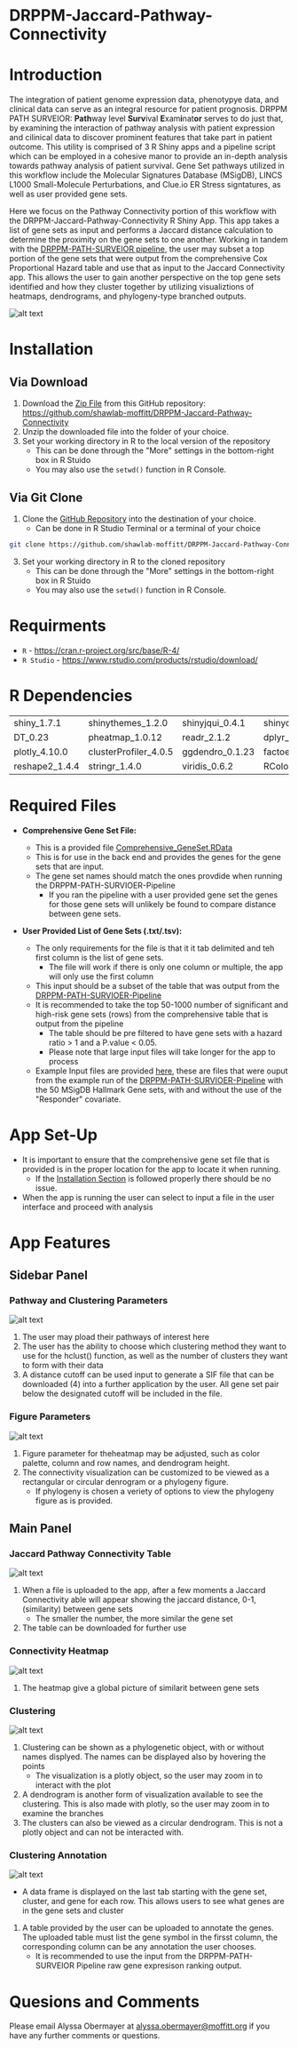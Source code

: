 # DRPPM-Jaccard-Pathway-Connectivity

# Introduction

The integration of patient genome expression data, phenotypye data, and clinical data can serve as an integral resource for patient prognosis. DRPPM PATH SURVEIOR: **Path**way level **Surv**ival **E**xam**i**nat**or** serves to do just that, by examining the interaction of pathway analysis with patient expression and cilinical data to discover prominent features that take part in patient outcome. This utility is comprised of 3 R Shiny apps and a pipeline script which can be employed in a cohesive manor to provide an in-depth analysis towards pathway analysis of patient survival. Gene Set pathways utilized in this workflow include the Molecular Signatures Database (MSigDB), LINCS L1000 Small-Molecule Perturbations, and Clue.io ER Stress signtatures, as well as user provided gene sets. 

Here we focus on the Pathway Connectivity portion of this workflow with the DRPPM-Jaccard-Pathway-Connectivity R Shiny App. This app takes a list of gene sets as input and performs a Jaccard distance calculation to determine the proximity on the gene sets to one another. Working in tandem with the [DRPPM-PATH-SURVEIOR pipeline](https://github.com/shawlab-moffitt/DRPPM-PATH-SURVEIOR-Pipeline), the user may subset a top portion of the gene sets that were output from the comprehensive Cox Proportional Hazard table and use that as input to the Jaccard Connectivity app. This allows the user to gain another perspective on the top gene sets identified and how they cluster together by utilizing visualiztions of heatmaps, dendrograms, and phylogeny-type branched outputs.

![alt text](https://github.com/shawlab-moffitt/DRPPM-Jaccard-Pathway-Connectivity/blob/main/App_Pictures/FlowChart_PathwayConnectivity.png?raw=true)

# Installation

## Via Download

1. Download the [Zip File](https://github.com/shawlab-moffitt/DRPPM-Jaccard-Pathway-Connectivity/archive/refs/heads/main.zip) from this GitHub repository: https://github.com/shawlab-moffitt/DRPPM-Jaccard-Pathway-Connectivity
2. Unzip the downloaded file into the folder of your choice.
4. Set your working directory in R to the local version of the repository
   * This can be done through the "More" settings in the bottom-right box in R Stuido
   * You may also use the `setwd()` function in R Console.

## Via Git Clone

1. Clone the [GitHub Repository](https://github.com/shawlab-moffitt/DRPPM-Jaccard-Pathway-Connectivity.git) into the destination of your choice.
   * Can be done in R Studio Terminal or a terminal of your choice
```bash
git clone https://github.com/shawlab-moffitt/DRPPM-Jaccard-Pathway-Connectivity.git
```
3. Set your working directory in R to the cloned repository
   * This can be done through the "More" settings in the bottom-right box in R Stuido
   * You may also use the `setwd()` function in R Console.

# Requirments

* `R` - https://cran.r-project.org/src/base/R-4/
* `R Studio` - https://www.rstudio.com/products/rstudio/download/

# R Dependencies

|  |  |  |  |
| --- | --- | --- | --- |
| shiny_1.7.1 | shinythemes_1.2.0 | shinyjqui_0.4.1 | shinycssloaders_1.0.0 |
| DT_0.23 | pheatmap_1.0.12 | readr_2.1.2 | dplyr_1.0.9 |
| plotly_4.10.0 | clusterProfiler_4.0.5 | ggdendro_0.1.23 | factoextra_1.0.7 |
| reshape2_1.4.4 | stringr_1.4.0 | viridis_0.6.2 | RColorBrewer_1.1-3 |


# Required Files

* **Comprehensive Gene Set File:**
  * This is a provided file [Comprehensive_GeneSet.RData](https://github.com/shawlab-moffitt/DRPPM-Jaccard-Pathway-Connectivity/blob/main/GeneSet_Data/Comprehensive_GeneSet.RData)
  * This is for use in the back end and provides the genes for the gene sets that are input.
  * The gene set names should match the ones provdide when running the DRPPM-PATH-SURVIOER-Pipeline
    * If you ran the pipeline with a user provided gene set the genes for those gene sets will unlikely be found to compare distance between gene sets.

* **User Provided List of Gene Sets (.txt/.tsv):**
  * The only requirements for the file is that it it tab delimited and teh first column is the list of gene sets. 
    * The file will work if there is only one column or multiple, the app will only use the first column
  * This input should be a subset of the table that was output from the [DRPPM-PATH-SURVIOER-Pipeline](https://github.com/shawlab-moffitt/DRPPM-PATH-SURVEIOR-Pipeline)
  * It is recommended to take the top 50-1000 number of significant and high-risk gene sets (rows) from the comprehensive table that is output from the pipeline
    * The table should be pre filtered to have gene sets with a hazard ratio > 1 and a P.value < 0.05.
    * Please note that large input files will take longer for the app to process
  * Example Input files are provided [here](https://github.com/shawlab-moffitt/DRPPM-Jaccard-Pathway-Connectivity/tree/main/Example_File_Inputs), these are files that were ouput from the example run of the [DRPPM-PATH-SURVIOER-Pipeline](https://github.com/shawlab-moffitt/DRPPM-PATH-SURVEIOR-Pipeline) with the 50 MSigDB Hallmark Gene sets, with and without the use of the "Responder" covariate.

# App Set-Up

* It is important to ensure that the comprehensive gene set file that is provided is in the proper location for the app to locate it when running.
  * If the [Installation Section](https://github.com/shawlab-moffitt/DRPPM-Jaccard-Pathway-Connectivity#installation) is followed properly there should be no issue.
* When the app is running the user can select to input a file in the user interface and proceed with analysis

# App Features

## Sidebar Panel

###   Pathway and Clustering Parameters

![alt text](https://github.com/shawlab-moffitt/DRPPM-Jaccard-Pathway-Connectivity/blob/main/App_Pictures/Jaccard_Conn_Sidebar1.png?raw=true)

1. The user may pload their pathways of interest here
2. The user has the ability to choose which clustering method they want to use for the hclust() function, as well as the number of clusters they want to form with their data
3. A distance cutoff can be used input to generate a SIF file that can be downloaded (4) into a further application by the user. All gene set pair below the designated cutoff will be included in the file.

### Figure Parameters

![alt text](https://github.com/shawlab-moffitt/DRPPM-Jaccard-Pathway-Connectivity/blob/main/App_Pictures/Jaccard_Conn_Sidebar2.png?raw=true)

1. Figure parameter for theheatmap may be adjusted, such as color palette, column and row names, and dendrogram height.
2. The connectivity visualization can be customized to be viewed as a rectangular or circular denrogram or a phylogeny figure. 
   * If phylogeny is chosen a veriety of options to view the phylogeny figure as is provided.

## Main Panel

### Jaccard Pathway Connectivity Table

![alt text](https://github.com/shawlab-moffitt/DRPPM-Jaccard-Pathway-Connectivity/blob/main/App_Pictures/Jaccard_Conn_MainTable.png?raw=true)

1. When a file is uploaded to the app, after a few moments a Jaccard Connectivity able will appear showing the jaccard distance, 0-1, (similarity) between gene sets
   * The smaller the number, the more similar the gene set
2. The table can be downloaded for further use

### Connectivity Heatmap

![alt text](https://github.com/shawlab-moffitt/DRPPM-Jaccard-Pathway-Connectivity/blob/main/App_Pictures/Jaccard_Conn_heatmap.png?raw=true)

1. The heatmap give a global picture of similarit between gene sets

### Clustering

![alt text](https://github.com/shawlab-moffitt/DRPPM-Jaccard-Pathway-Connectivity/blob/main/App_Pictures/Jaccard_Conn_clustering.png?raw=true)

1. Clustering can be shown as a phylogenetic object, with or without names displyed. The names can be displayed also by hovering the points
   * The visualization is a plotly object, so the user may zoom in to interact with the plot
2. A dendrogram is another form of visualization available to see the clustering. This is also made with plotly, so the user may zoom in to examine the branches
3. The clusters can also be viewed as a circular dendrogram. This is not a plotly object and can not be interacted with.

### Clustering Annotation

![alt text](https://github.com/shawlab-moffitt/DRPPM-Jaccard-Pathway-Connectivity/blob/main/App_Pictures/Jaccard_Conn_annotation.png?raw=true)

* A data frame is displayed on the last tab starting with the gene set, cluster, and gene for each row. This allows users to see what genes are in the gene sets and cluster
1. A table provided by the user can be uploaded to annotate the genes. The uploaded table must list the gene symbol in the firsst column, the corresponding column can be any annotation the user chooses.
   * It is recommended to use the input from the DRPPM-PATH-SURVEIOR Pipeline raw gene expresison ranking output.

# Quesions and Comments

Please email Alyssa Obermayer at alyssa.obermayer@moffitt.org if you have any further comments or questions.
